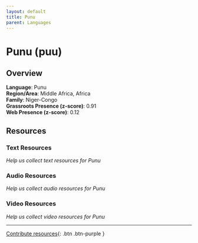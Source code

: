 ```yaml
---
layout: default
title: Punu
parent: Languages
---
```


# Punu (puu)

## Overview

**Language**: Punu  
**Region/Area**: Middle Africa, Africa  
**Family**: Niger-Congo  
**Grassroots Presence (z-score)**: 0.91  
**Web Presence (z-score)**: 0.12  

## Resources

### Text Resources
*Help us collect text resources for Punu*

### Audio Resources
*Help us collect audio resources for Punu*

### Video Resources
*Help us collect video resources for Punu*

---

[Contribute resources](https://forms.office.com/e/1SfLJx3u1r){: .btn .btn-purple }
